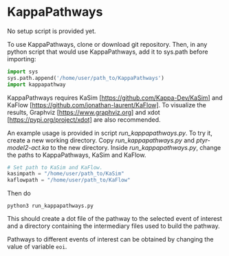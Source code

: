 # KappaPathways

No setup script is provided yet.

To use KappaPathways, clone or download git repository.
Then, in any python script that would use KappaPathways,
add it to sys.path before importing:

```python
import sys
sys.path.append('/home/user/path_to/KappaPathways')
import kappapathway
```

KappaPathways requires KaSim [https://github.com/Kappa-Dev/KaSim] and KaFlow [https://github.com/jonathan-laurent/KaFlow].
To visualize the results, Graphviz [https://www.graphviz.org] and xdot [https://pypi.org/project/xdot] are also recommended.

An example usage is provided in script *run_kappapathways.py*.
To try it, create a new working directory.
Copy *run_kappapathways.py* and *ptyr-model2-act.ka* to the new directory.
Inside *run_kappapathways.py*, change the paths to KappaPathways, KaSim and KaFlow.

```python
# Set path to KaSim and KaFlow.
kasimpath = "/home/user/path_to/KaSim"
kaflowpath = "/home/user/path_to/KaFlow"
```

Then do

```
python3 run_kappapathways.py
```

This should create a dot file of the pathway to the selected event of interest
and a directory containing the intermediary files used to build the pathway.

Pathways to different events of interest can be obtained by changing the value of
variable `eoi`.

